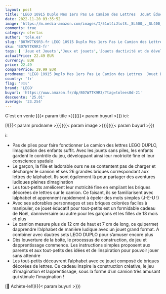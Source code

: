 ```yaml
---
layout: post
title: 'LEGO 10915 Duplo Mes 1ers Pas Le Camion des Lettres  Jouet Éducatif pour Bébé De 1 an et Demi  Briques pour Apprendre l Alphabet'
date: 2022-11-20 03:35:52
image: 'https://m.media-amazon.com/images/I/51ot4iJlotS._SL500_._SL400_.jpg'
comments: true
category: ofertas
author: 'tole.es'
slug: 'B07W7TK9R3-fr LEGO 10915 Duplo Mes 1ers Pas Le Camion des Lettres Jouet...'
sku: 'B07W7TK9R3-fr'
tags: [ 'Jeux et Jouets','Jeux et jouets','Jouets dactivité et de développement','Jouets déveil et 1er âge','Jouets électroniques déveil','lego','🇫🇷', ]
actualPrice: 22.49 EUR
currency: EUR
price: 22.49
comparePrice: 29.99 EUR
prodname: 'LEGO 10915 Duplo Mes 1ers Pas Le Camion des Lettres  Jouet Éducatif pour Bébé De 1 an et Demi  Briques pour Apprendre l Alphabet'
country: 'fr'
flag: '🇫🇷'
brand: 'LEGO'
buyurl: 'https://www.amazon.fr/dp/B07W7TK9R3/?tag=tolees0d-21'
descuento: '25.01'
average: '23.254'
---
```


C'est en vente [{{< param title >}}]({{< param buyurl >}}) ici:

[![{{< param prodname >}}]({{< param image >}})]({{< param buyurl >}})

ℹ️:

- Pas de piles pour faire fonctionner Le camion des lettres LEGO DUPLO, limagination des enfants suffit. Avec les jouets sans piles, les enfants gardent le contrôle du jeu, développant ainsi leur motricité fine et leur conscience spatiale
- Le garçon, la fille et ladorable ours ne se contentent pas de charger et décharger le camion et ses 26 grandes briques correspondant aux lettres de lalphabet. Ils sont également là pour partager des aventures ludiques pleines dimagination
- Les tout-petits améliorent leur motricité fine en empilant les briques décorées de lettres sur le camion. Ce faisant, ils se familiarisent avec lalphabet et apprennent rapidement à épeler des mots simples (J-E-U !)
- Avec ses adorables personnages et ses briques colorées faciles à manipuler, ce jouet éducatif pour tout-petits est un formidable cadeau de Noël, danniversaire ou autre pour les garçons et les filles de 18 mois et plus
- Le camion mesure plus de 12 cm de haut et 7 cm de long, ce quipermet dapprendre l’alphabet de manière ludique avec un jouet grand format. À combiner avec dautres sets LEGO DUPLO pour s’amuser encore plus
- Dès louverture de la boîte, le processus de construction, de jeu et dapprentissage commence. Les instructions simples proposent aux parents et aux tout-petits des idées et de linspiration pour pouvoir jouer sans attendre
- Les tout-petits découvrent l’alphabet avec ce jouet composé de briques décorées de lettres. Ce cadeau inspire la construction créative, le jeu d’imagination et lapprentissage, sous la forme d’un camion très amusant qui stimule l’imagination !

[🛒 Achète-le!!]({{< param buyurl >}})
